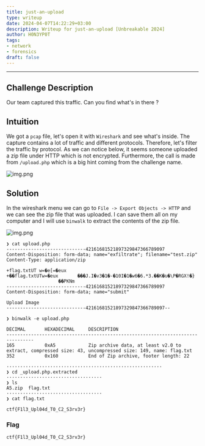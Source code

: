 ```yaml
---
title: just-an-upload
type: writeup
date: 2024-04-07T14:22:29+03:00
description: Writeup for just-an-upload [Unbreakable 2024]
author: H0N3YP0T
tags:
- network
- forensics
draft: false
---
```

___

## Challenge Description

Our team captured this traffic. Can you find what's in there ?

## Intuition

We got a `pcap` file, let's open it with `Wireshark` and see what's inside. The capture contains a lot of traffic and different
protocols. Therefore, let's filter the traffic by protocol. As we can notice below, it seems someone uploaded a zip file
under HTTP which is not encrypted. Furthermore, the call is made from `/upload.php` which is a big hint coming from
the challenge name.

![img.png](/images/unbreakable_2024/just_uploaded.png)

## Solution

In the wireshark menu we can go to `File -> Export Objects -> HTTP` and we can see the zip file that was uploaded.
I can save them all on my computer and I will use `binwalk` to extract the contents of the zip file.

![img.png](/images/unbreakable_2024/zip.png)

```shell
❯ cat upload.php 
-----------------------------42161681521897329847366789097
Content-Disposition: form-data; name="exfiltrate"; filename="test.zip"
Content-Type: application/zip

+flag.txtUT	w=�e[=�eux
+��flag.txtUTw=�eux       ���J.I�v3�1�-�10I�1�w6�6.*3.��K�υ�\P�RGX!�}
                   ��PKNm
-----------------------------42161681521897329847366789097
Content-Disposition: form-data; name="submit"

Upload Image
-----------------------------42161681521897329847366789097--
```
```shell
❯ binwalk -e upload.php 

DECIMAL       HEXADECIMAL     DESCRIPTION
--------------------------------------------------------------------------------
165           0xA5            Zip archive data, at least v2.0 to extract, compressed size: 43, uncompressed size: 149, name: flag.txt
352           0x160           End of Zip archive, footer length: 22

```
```shell
·························································
❯ cd _upload.php.extracted 
···································
❯ ls
A5.zip  flag.txt
···································
❯ cat flag.txt 

ctf{F1l3_Upl04d_T0_C2_S3rv3r}

```

### Flag

`ctf{F1l3_Upl04d_T0_C2_S3rv3r}`


